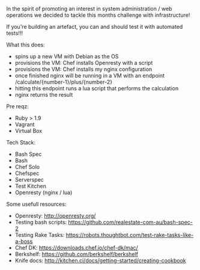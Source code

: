 In the spirit of promoting an interest in system administration / web operations we decided to tackle this months challenge with infrastructure!  

If you're building an artefact, you can and should test it with automated tests!!!

What this does:
- spins up a new VM with Debian as the OS
- provisions the VM: Chef installs Openresty with a script
- provisions the VM: Chef installs my nginx configuration
- once finished nginx will be running in a VM with an endpoint /calculate/{number-1}/plus/{number-2}
- hitting this endpoint runs a lua script that performs the calculation
- nginx returns the result

Pre reqz:
- Ruby > 1.9
- Vagrant
- Virtual Box

Tech Stack:
- Bash Spec
- Bash
- Chef Solo
- Chefspec
- Serverspec
- Test Kitchen
- Openresty (nginx / lua)

Some usefull resources:
- Openresty: http://openresty.org/
- Testing bash scripts: https://github.com/realestate-com-au/bash-spec-2
- Testing Rake Tasks: https://robots.thoughtbot.com/test-rake-tasks-like-a-boss
- Chef DK: https://downloads.chef.io/chef-dk/mac/
- Berkshelf: https://github.com/berkshelf/berkshelf
- Knife docs: http://kitchen.ci/docs/getting-started/creating-cookbook

